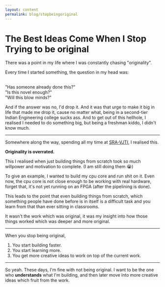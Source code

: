 ```yaml
---
layout: content
permalink: blog/stopbeingoriginal
---
```


# The Best Ideas Come When I Stop Trying to be original

There was a point in my life where I was constantly chasing "originality".

Every time I started something, the question in my head was:

<br> "Has someone already done this?" <br>
"Is this novel enough?" <br>
"Will this blow minds?" <br>

And if the answer was no, I'd drop it. And it was that urge to make it big in life that made me drop it, cause no matter what, being in a second-tier Indian Engineering college sucks ass. And to get out of this hellhole, I realised I needed to do something big, but being a freshman kiddo, I didn't know much. 

---

Somewhere along the way, spending all my time at [SRA-VJTI](https://sravjti.in), I realised this.

**Originality is overrated.**

This I realised when just building things from scratch took so much willpower and motivation to complete. (I am still doing them 😭) 

To give an example, I wanted to build my cpu core and run shit on it. Even now, the cpu core is not close enough to be working with real hardware, forget that, it's not yet running on an FPGA (after the pipelining is done).

This leads to the point that even building things from scratch, which something people have done before is in itself is a difficult task and you learn from that than ever sitting in classrooms.

It wasn't the work which was original, it was my insight into how those things worked which was deeper and more original.

---

When you stop being original,
 1. You start building faster.
 2. You start learning more.
 3. You get more creative ideas to work on top of the current work.

---

So yeah. These days, I'm fine with not being original. I want to be the one who **understands** what I'm building, and then later move into more creative ideas which fruit from the work.